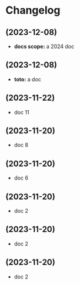# Changelog

## (2023-12-08)

* **docs scope:** a 2024 doc

## (2023-12-08)

* **toto:** a doc

## (2023-11-22)

* doc 11

## (2023-11-20)

* doc 8

## (2023-11-20)

* doc 6

## (2023-11-20)

* doc 2

## (2023-11-20)

* doc 2

## (2023-11-20)

* doc 2